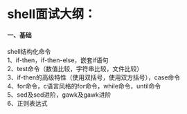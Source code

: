 # shell面试大纲：
#### 一、基础
shell结构化命令 <br>
1、if-then，if-then-else，嵌套if语句 <br>
2、test命令（数值比较，字符串比较，文件比较）<br>
3、if-then的高级特性（使用双括号，使用双方括号），case命令 <br>
4、for命令，c语言风格的for命令，while命令，until命令 <br>
5、sed及sed进阶，gawk及gawk进阶 <br>
6、正则表达式